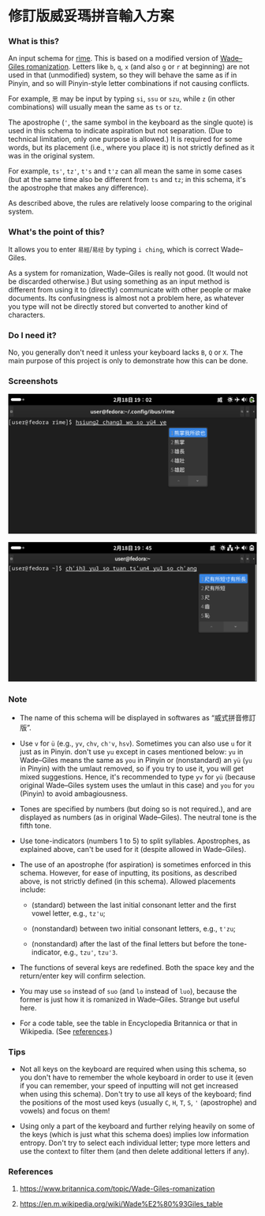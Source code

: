 # 修訂版威妥瑪拼音輸入方案

### What is this?

An input schema for [rime](https://github.com/rime/home). This is based on a modified version of [Wade–Giles romanization](https://www.britannica.com/topic/Wade-Giles-romanization).
Letters like `b`, `q`, `x` (and also `g` or `r` at beginning) are not used in that (unmodified) system, so they will behave the same as if in Pinyin, and so will Pinyin-style letter combinations if not causing conflicts.

For example, `思` may be input by typing `si`, `ssu` or `szu`, while `z` (in other combinations) will usually mean the same as `ts` or `tz`.

The apostrophe (`'`, the same symbol in the keyboard as the single quote) is used in this schema to indicate aspiration but not separation. (Due to technical limitation, only one purpose is allowed.) It is required for some words, but its placement (i.e., where you place it) is not strictly defined as it was in the original system.

For example, `ts'`, `tz'`, `t's` and `t'z` can all mean the same in some cases (but at the same time also be different from `ts` and `tz`; in this schema, it's the apostrophe that makes any difference).

As described above, the rules are relatively loose comparing to the original system.

### What's the point of this?

It allows you to enter `易經`/`易经` by typing `i ching`, which is correct Wade–Giles.

As a system for romanization, Wade–Giles is really not good. (It would not be discarded otherwise.) But using something as an input method is different from using it to (directly) communicate with other people or make documents. Its confusingness is almost not a problem here, as whatever you type will not be directly stored but converted to another kind of characters.

### Do I need it?

No, you generally don't need it unless your keyboard lacks `B`, `Q` or `X`. The main purpose of this project is only to demonstrate how this can be done.

### Screenshots

![](screenshots/screenshot1.png)

![](screenshots/screenshot2.png)

### Note

* The name of this schema will be displayed in softwares as “威式拼音修訂版”.

* Use `v` for `ü` (e.g., `yv`, `chv`, `ch'v`, `hsv`). Sometimes you can also use `u` for it just as in Pinyin. don't use `yu` except in cases mentioned below: `yu` in Wade–Giles means the same as `you` in Pinyin or (nonstandard) an `yü` (`yu` in Pinyin) with the umlaut removed, so if you try to use it, you will get mixed suggestions. Hence, it's recommended to type `yv` for `yü` (because original Wade–Giles system uses the umlaut in this case) and `you` for `you` (Pinyin) to avoid ambagiousness.

* Tones are specified by numbers (but doing so is not required.), and are displayed as numbers (as in original Wade–Giles). The neutral tone is the fifth tone.

* Use tone-indicators (numbers 1 to 5) to split syllables. Apostrophes, as explained above, can't be used for it (despite allowed in Wade–Giles).

* The use of an apostrophe (for aspiration) is sometimes enforced in this schema. However, for ease of inputting, its positions, as described above, is not strictly defined (in this schema). Allowed placements include:

    * (standard) between the last initial consonant letter and the first vowel letter, e.g., `tz'u`;

    * (nonstandard) between two initial consonant letters, e.g., `t'zu`;

    * (nonstandard) after the last of the final letters but before the tone-indicator, e.g., `tzu'`, `tzu'3`.

* The functions of several keys are redefined. Both the space key and the return/enter key will confirm selection.

* You may use `so` instead of `suo` (and `lo` instead of `luo`), because the former is just how it is romanized in Wade–Giles. Strange but useful here.

* For a code table, see the table in Encyclopedia Britannica or that in Wikipedia. (See <a href="#References">references</a>.)

### Tips

* Not all keys on the keyboard are required when using this schema, so you don't have to remember the whole keyboard in order to use it (even if you can remember, your speed of inputting will not get increased when using this schema). Don't try to use all keys of the keyboard; find the positions of the most used keys (usually `C`, `H`, `T`, `S`, `'` (apostrophe) and vowels) and focus on them!

* Using only a part of the keyboard and further relying heavily on some of the keys (which is just what this schema does) implies low information entropy. Don't try to select each individual letter; type more letters and use the context to filter them (and then delete additional letters if any).

### References

1. <https://www.britannica.com/topic/Wade-Giles-romanization>

2. <https://en.m.wikipedia.org/wiki/Wade%E2%80%93Giles_table>